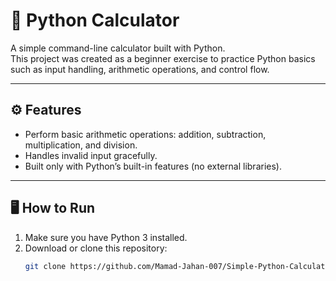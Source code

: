 # 🧮 Python Calculator

A simple command-line calculator built with Python.  
This project was created as a beginner exercise to practice Python basics such as input handling, arithmetic operations, and control flow.

---

## ⚙️ Features
- Perform basic arithmetic operations: addition, subtraction, multiplication, and division.
- Handles invalid input gracefully.
- Built only with Python’s built-in features (no external libraries).

---

## 🖥️ How to Run
1. Make sure you have Python 3 installed.
2. Download or clone this repository:
   ```bash
   git clone https://github.com/Mamad-Jahan-007/Simple-Python-Calculator.git
